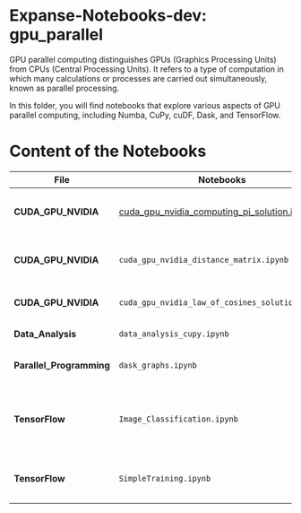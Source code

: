 # Expanse-Notebooks-dev: gpu_parallel

GPU parallel computing distinguishes GPUs (Graphics Processing Units) from CPUs (Central Processing Units). It refers to a type of computation in which many calculations or processes are carried out simultaneously, known as parallel processing.

In this folder, you will find notebooks that explore various aspects of GPU parallel computing, including Numba, CuPy, cuDF, Dask, and TensorFlow.

# Content of the Notebooks


| File                | Notebooks                                                                  | Description                                    |
|---------------------|---------------------------------------------------------------------------|------------------------------------------------|
| **CUDA_GPU_NVIDIA**    | [cuda_gpu_nvidia_computing_pi_solution.ipynb](CUDA_GPU_NVIDIA/cuda_gpu_nvidia_computing_pi_solution.ipynb)                           | Compute Pi using CUDA on NVIDIA GPUs          |
|    **CUDA_GPU_NVIDIA**     | `cuda_gpu_nvidia_distance_matrix.ipynb`                                  | Calculate distance matrices with CUDA          |
|  **CUDA_GPU_NVIDIA**      | `cuda_gpu_nvidia_law_of_cosines_solution.ipynb`                         | Solve the law of cosines using CUDA            |
| **Data_Analysis**      | `data_analysis_cupy.ipynb`                                               | Data analysis using CuPy                       |
| **Parallel_Programming** | `dask_graphs.ipynb`                                                     | Parallel programming with Dask                 |
| **TensorFlow**          | `Image_Classification.ipynb`                                             | Build an image classification model using TensorFlow and Keras. |
|    **TensorFlow**                   | `SimpleTraining.ipynb`                                                   | Simple training example with TensorFlow        |
